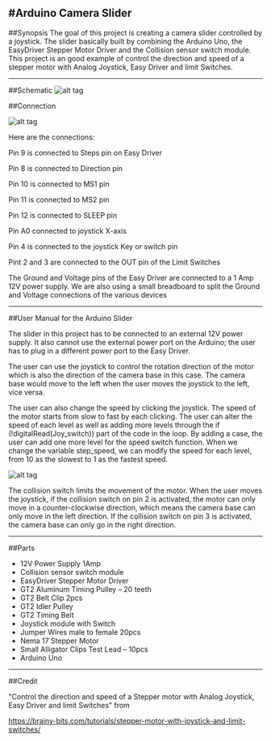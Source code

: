 #Arduino Camera Slider
---
##Synopsis
The goal of this project is creating a camera slider controlled by a joystick. The slider basically built by combining the Arduino Uno, the EasyDriver Stepper Motor Driver and the Collision sensor switch module. This project is an good example of control the direction and speed of a stepper motor with Analog Joystick, Easy Driver and limit Switches.

---
##Schematic
![alt tag](https://github.com/SeanXiaoHe/CS207/blob/master/IMG/SCHEMATIC.png?raw=true)

              

##Connection

![alt tag](https://github.com/SeanXiaoHe/CS207/blob/master/IMG/design.jpg)


Here are the connections:

Pin 9 is connected to Steps pin on Easy Driver

Pin 8 is connected to Direction pin

Pin 10 is connected to MS1 pin

Pin 11 is connected to MS2 pin

Pin 12 is connected to SLEEP pin

Pin A0 connected to joystick X-axis

Pin 4 is connected to the joystick Key or switch pin
 
Pint 2 and 3 are connected to the OUT pin of the Limit Switches
 
The Ground and Voltage pins of the Easy Driver are connected to a 1 Amp 12V power supply.
We are also using a small breadboard to split the Ground and Voltage connections of the various devices

---

##User Manual for the Arduino Slider

The slider in this project has to be connected to an external 12V power supply. It also cannot use the external power port on the Arduino; the user has to plug in a different power port to the Easy Driver.

The user can use the joystick to control the rotation direction of the motor which is also the direction of the camera base in this case. The camera base would move to the left when the user moves the joystick to the left, vice versa.

The user can also change the speed by clicking the joystick. The speed of the motor starts from slow to fast by each clicking. The user can alter the speed of each level as well as adding more levels through the if (!digitalRead(Joy_switch)) part of the code in the loop. By adding a case, the user can add one more level for the speed switch function. When we change the variable step_speed, we can modify the speed for each level, from 10 as the slowest to 1 as the fastest speed.

![alt tag](https://github.com/SeanXiaoHe/CS207/blob/master/IMG/Capture.PNG)

The collision switch limits the movement of the motor. When the user moves the joystick, if the collision switch on pin 2 is activated, the motor can only move in a counter-clockwise direction, which means the camera base can only move in the left direction. If the collision switch on pin 3 is activated, the camera base can only go in the right direction.


---

##Parts

* 12V Power Supply 1Amp
* Collision sensor switch module
* EasyDriver Stepper Motor Driver
* GT2 Aluminum Timing Pulley – 20 teeth
* GT2 Belt Clip 2pcs
* GT2 Idler Pulley
* GT2 Timing Belt
* Joystick module with Switch
* Jumper Wires male to female 20pcs
* Nema 17 Stepper Motor
* Small Alligator Clips Test Lead – 10pcs
* Arduino Uno

---

##Credit

"Control the direction and speed of a Stepper motor with Analog Joystick, Easy Driver and limit Switches" from

https://brainy-bits.com/tutorials/stepper-motor-with-joystick-and-limit-switches/

